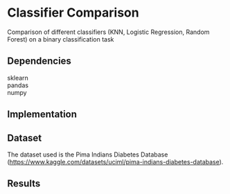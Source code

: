 # Classifier Comparison
Comparison of different classifiers (KNN, Logistic Regression, Random Forest) on a binary classification task

## Dependencies
sklearn <br />
pandas <br />
numpy

## Implementation

## Dataset
The dataset used is the Pima Indians Diabetes Database (https://www.kaggle.com/datasets/uciml/pima-indians-diabetes-database).

## Results
